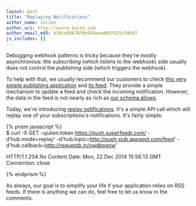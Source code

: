 ```yaml
---
layout: post
title: "Replaying Notifications"
author_name: Julien
author_uri: http://ouvre-boite.com
author_email_md5: b30ce50678f0e934eaa6697425c59dd7
js_includes: []
---
```


Debugging webhook patterns is tricky because they're mostly asynchronous: the *subscribing* (which listens to the webhook) side usually does not control the *publishing* side (which triggers the webhook).

To help with that, we usually recommend our customers to check [this very simple publishing application](http://push-pub.appspot.com/) and [its feed](http://push-pub.appspot.com/feed). They provide a simple mechanism to update a feed and check the incoming notification. However, the data in the feed is not nearly as rich as [our schema allows](http://documentation.superfeedr.com/schema.html). 

Today, we're introducing [replay notifications](http://documentation.superfeedr.com/subscribers.html#replaying-notifications). It's a simple API call which will replay one of your subscriptions's notifications. It's fairly simple:

{% prism javascript %}  
$ curl -X GET -ujulien:token 
 https://push.superfeedr.com/
 -d'hub.mode=replay'
 -d'hub.topic=http://push-pub.appspot.com/feed'
 -d'hub.callback=http://requestb.in/owdkpgow'

HTTP/1.1 204 No Content
Date: Mon, 22 Dec 2014 15:56:13 GMT
Connection: close

{% endprism %}  

As always, our goal is to simplify your life if your application relies on RSS feeds. If there is anything we can do, feel free to let us know in the comments.
